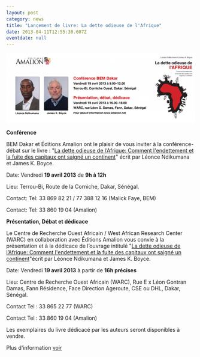 ```yaml
---
layout: post
category: news
title: "Lancement de livre: La dette odieuse de l'Afrique"
date: 2013-04-11T12:55:30.607Z
eventdate: null
---
```

![Lancement de livre: La dette odieuse de l'Afrique](../uploads/dette-odieuse-launch.jpg "Lancement de livre: La dette odieuse de l'Afrique")

**Conférence**

BEM Dakar et Éditions Amalion ont le plaisir de vous inviter à la conférence-débat sur le livre : "[La dette odieuse de l’Afrique: Comment l'endettement et la fuite des capitaux ont saigné un continent](http://www.amalion.net/catalogue_en/item/la_dette_odieuse_de_lafrique/ "La dette odieuse de l'afrique")" écrit par Léonce Ndikumana et James K. Boyce.

Date: Vendredi **19 avril 2013** de **9h à 12h**

Lieu: Terrou-Bi, Route de la Corniche, Dakar, Sénégal.

Contact: Tel: 33 869 82 21 / 77 388 12 16 (Malick Faye, BEM)

Contact: Tel: 33 860 19 04 (Amalion)

**Présentation, Débat et dédicace**

Le Centre de Recherche Ouest Africain / West African Research Center (WARC) en collaboration avec Éditions Amalion vous convie à la présentation et à la dédicace de l’ouvrage intitulé "[La dette odieuse de l’Afrique: Comment l'endettement et la fuite des capitaux ont saigné un continent](http://www.amalion.net/catalogue_en/item/la_dette_odieuse_de_lafrique/ "La dette odieuse de l'Afrique")"écrit par Léonce Ndikumana et James K. Boyce.

Date: Vendredi **19 avril 2013** à partir de **16h précises**

Lieu: Centre de Recherche Ouest Africain (WARC), Rue E x Léon Gontran Damas, Fann Résidence, Face Direction Ageroute, CSE ou DHL, Dakar, Sénégal.

Contact Tel : 33 865 22 77 (WARC)

Contact Tel : 33 860 19 04 (Amalion)

Les exemplaires du livre dédicacé par les auteurs seront disponibles à vendre.

Plus d'information [voir](http://www.amalion.net/catalogue_en/item/la_dette_odieuse_de_lafrique/ "La dette odieuse de l'Afrique")